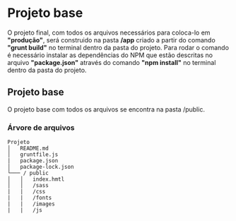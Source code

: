 # Projeto base

O projeto final, com todos os arquivos necessários para coloca-lo em **"produção"**, será construido na pasta **/app** criado a partir do comando **"grunt build"** no terminal dentro da pasta do projeto. Para rodar o comando é necessário instalar as dependências do NPM que estão descritas no arquivo **"package.json"** através do comando **"npm install"** no terminal dentro da pasta do projeto.

## Projeto base

O projeto base com todos os arquivos se encontra na pasta /public. 

### Árvore de arquivos
```
Projeto
│   README.md
│   gruntfile.js   
|	package.json
│	package-lock.json
└─── / public
│   │   index.hmtl
│   │   /sass
|	|	/css
|	|	/fonts
|	|	/images
|	|	/js
```